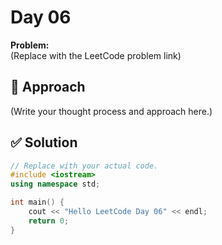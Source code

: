 # Day 06

**Problem:**  
(Replace with the LeetCode problem link)

## 🧠 Approach

(Write your thought process and approach here.)

## ✅ Solution

```cpp
// Replace with your actual code.
#include <iostream>
using namespace std;

int main() {
    cout << "Hello LeetCode Day 06" << endl;
    return 0;
}
```
